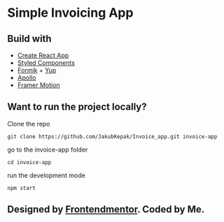 # Simple Invoicing App

## Build with
- [Create React App](https://create-react-app.dev/)
- [Styled Components](https://styled-components.com/)
- [Formik](https://formik.org/) + [Yup](https://www.npmjs.com/package/yup)
- [Apollo](https://www.apollographql.com/)
- [Framer Motion](https://www.framer.com/motion/)

## Want to run the project locally?

Clone the repo   
```
git clone https://github.com/JakubKepak/Invoice_app.git invoice-app
```
go to the invoice-app folder   
```
cd invoice-app   
```
run the development mode   
```
npm start
```


## Designed by [Frontendmentor](https://www.frontendmentor.io/). Coded by Me.

